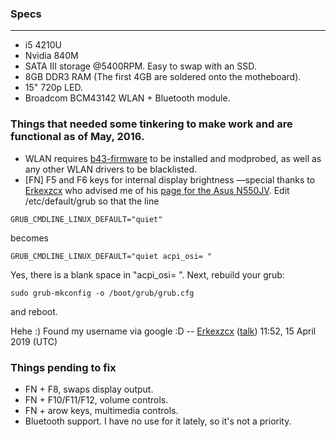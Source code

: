 ### Specs

* * *

*   i5 4210U
*   Nvidia 840M
*   SATA III storage @5400RPM. Easy to swap with an SSD.
*   8GB DDR3 RAM (The first 4GB are soldered onto the motheboard).
*   15" 720p LED.
*   Broadcom BCM43142 WLAN + Bluetooth module.

### Things that needed some tinkering to make work and are functional as of May, 2016.

*   WLAN requires [b43-firmware](https://aur.archlinux.org/packages/b43-firmware/) to be installed and modprobed, as well as any other WLAN drivers to be blacklisted.
*   [FN] F5 and F6 keys for internal display brightness ―special thanks to [Erkexzcx](/index.php/User:Erkexzcx "User:Erkexzcx") who advised me of his [page for the Asus N550JV](/index.php/ASUS_N550JV "ASUS N550JV"). Edit /etc/default/grub so that the line

```
GRUB_CMDLINE_LINUX_DEFAULT="quiet"

```

becomes

```
GRUB_CMDLINE_LINUX_DEFAULT="quiet acpi_osi= "

```

Yes, there is a blank space in "acpi_osi= ". Next, rebuild your grub:

```
sudo grub-mkconfig -o /boot/grub/grub.cfg

```

and reboot.

Hehe :) Found my username via google :D -- [Erkexzcx](/index.php/User:Erkexzcx "User:Erkexzcx") ([talk](/index.php/User_talk:Erkexzcx "User talk:Erkexzcx")) 11:52, 15 April 2019 (UTC)

### Things pending to fix

*   FN + F8, swaps display output.
*   FN + F10/F11/F12, volume controls.
*   FN + arow keys, multimedia controls.
*   Bluetooth support. I have no use for it lately, so it's not a priority.